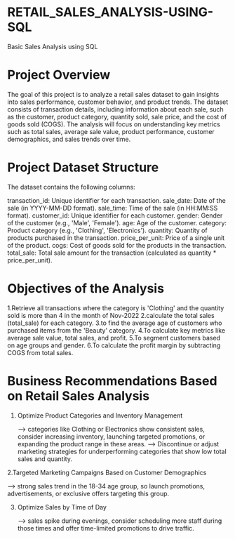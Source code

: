 # RETAIL_SALES_ANALYSIS-USING-SQL
Basic Sales Analysis using SQL

# Project Overview

The goal of this project is to analyze a retail sales dataset to gain insights into sales performance, customer behavior, and product trends. The dataset consists of transaction details, including information about each sale, such as the customer, product category, quantity sold, sale price, and the cost of goods sold (COGS). The analysis will focus on understanding key metrics such as total sales, average sale value, product performance, customer demographics, and sales trends over time.

# Project Dataset Structure
The dataset contains the following columns:

transaction_id: Unique identifier for each transaction.
sale_date: Date of the sale (in YYYY-MM-DD format).
sale_time: Time of the sale (in HH:MM:SS format).
customer_id: Unique identifier for each customer.
gender: Gender of the customer (e.g., 'Male', 'Female').
age: Age of the customer.
category: Product category (e.g., 'Clothing', 'Electronics').
quantity: Quantity of products purchased in the transaction.
price_per_unit: Price of a single unit of the product.
cogs: Cost of goods sold for the products in the transaction.
total_sale: Total sale amount for the transaction (calculated as quantity * price_per_unit).

# Objectives of the Analysis
1.Retrieve all transactions where the category is 'Clothing' and the quantity sold is more than 4 in the month of Nov-2022
2.calculate the total sales (total_sale) for each category.
3.to find the average age of customers who purchased items from the 'Beauty' category.
4.To calculate key metrics like average sale value, total sales, and profit.
5.To segment customers based on age groups and gender.
6.To calculate the profit margin by subtracting COGS from total sales.

# Business Recommendations Based on Retail Sales Analysis

1. Optimize Product Categories and Inventory Management
   
   --> categories like Clothing or Electronics show consistent sales, consider increasing inventory, launching targeted promotions, or expanding the product range in these areas.
   --> Discontinue or adjust marketing strategies for underperforming categories that show low total sales and quantity.

2.Targeted Marketing Campaigns Based on Customer Demographics

  --> strong sales trend in the 18-34 age group, so launch promotions, advertisements, or exclusive offers targeting this group.

3. Optimize Sales by Time of Day

   --> sales spike during evenings, consider scheduling more staff during those times and offer time-limited promotions to drive traffic.


